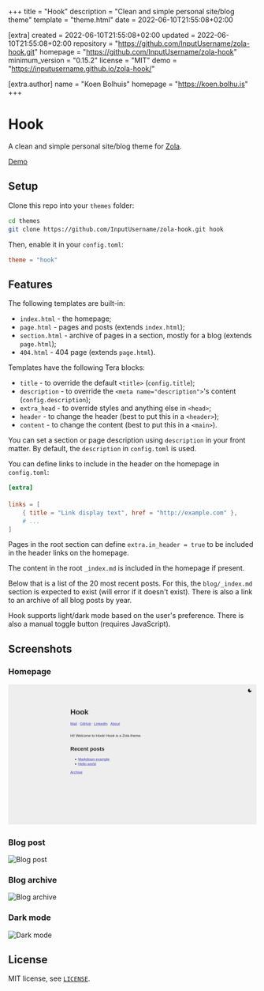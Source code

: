 
+++
title = "Hook"
description = "Clean and simple personal site/blog theme"
template = "theme.html"
date = 2022-06-10T21:55:08+02:00

[extra]
created = 2022-06-10T21:55:08+02:00
updated = 2022-06-10T21:55:08+02:00
repository = "https://github.com/InputUsername/zola-hook.git"
homepage = "https://github.com/InputUsername/zola-hook"
minimum_version = "0.15.2"
license = "MIT"
demo = "https://inputusername.github.io/zola-hook/"

[extra.author]
name = "Koen Bolhuis"
homepage = "https://koen.bolhu.is"
+++        

# Hook

A clean and simple personal site/blog theme for [Zola](https://getzola.org).

[Demo](https://inputusername.github.io/zola-hook/)

## Setup

Clone this repo into your `themes` folder:
```sh
cd themes
git clone https://github.com/InputUsername/zola-hook.git hook
```

Then, enable it in your `config.toml`:
```toml
theme = "hook"
```

## Features

The following templates are built-in:
- `index.html` - the homepage;
- `page.html` - pages and posts (extends `index.html`);
- `section.html` - archive of pages in a section, mostly for a blog (extends `page.html`);
- `404.html` - 404 page (extends `page.html`).

Templates have the following Tera blocks:
- `title` - to override the default `<title>` (`config.title`);
- `description` - to override the `<meta name="description">`'s content (`config.description`);
- `extra_head` - to override styles and anything else in `<head>`;
- `header` - to change the header (best to put this in a `<header>`);
- `content` - to change the content (best to put this in a `<main>`).

You can set a section or page description using `description` in your front matter.
By default, the `description` in `config.toml` is used.

You can define links to include in the header on the homepage in `config.toml`:
```toml
[extra]

links = [
    { title = "Link display text", href = "http://example.com" },
    # ...
]
```

Pages in the root section can define `extra.in_header = true` to be included in the header links on the homepage.

The content in the root `_index.md` is included in the homepage if present.

Below that is a list of the 20 most recent posts. For this, the `blog/_index.md` section is expected to exist
(will error if it doesn't exist). There is also a link to an archive of all blog posts by year.

Hook supports light/dark mode based on the user's preference. There is also a manual toggle button
(requires JavaScript).

## Screenshots

### Homepage

![Homepage](screenshot.png)

### Blog post
![Blog post](screenshot2.png)

### Blog archive
![Blog archive](screenshot3.png)

### Dark mode
![Dark mode](screenshot4.png)

## License

MIT license, see [`LICENSE`](https://github.com/InputUsername/zola-hook/blob/main/LICENSE).

        